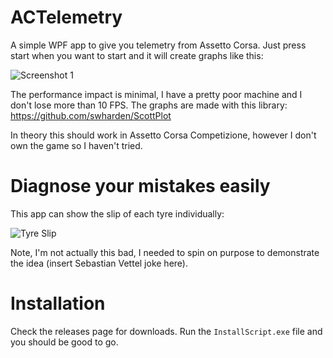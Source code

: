 # ACTelemetry

A simple WPF app to give you telemetry from Assetto Corsa. Just press start when you want to start and it will create graphs like this:

![Screenshot 1](https://github.com/Benny121221/AssettoCorsaTelemetryApp/blob/master/images/Annotation%202020-06-18%20195554.png)

The performance impact is minimal, I have a pretty poor machine and I don't lose more than 10 FPS. The graphs are made with this library: https://github.com/swharden/ScottPlot

In theory this should work in Assetto Corsa Competizione, however I don't own the game so I haven't tried.

# Diagnose your mistakes easily

This app can show the slip of each tyre individually:

![Tyre Slip](https://raw.githubusercontent.com/Benny121221/AssettoCorsaTelemetryApp/master/images/Annotation%202020-06-18%20202709.png)

Note, I'm not actually this bad, I needed to spin on purpose to demonstrate the idea (insert Sebastian Vettel joke here).

# Installation

Check the releases page for downloads. Run the `InstallScript.exe` file and you should be good to go.
